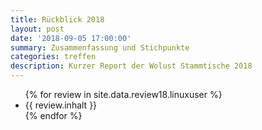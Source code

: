 ```yaml
---
title: Rückblick 2018
layout: post
date: '2018-09-05 17:00:00'
summary: Zusammenfassung und Stichpunkte
categories: treffen
description: Kurzer Report der Wolust Stammtische 2018
---
```


<ul>
 {% for review  in site.data.review18.linuxuser %}
    <li>  {{ review.inhalt }} </li>
 {% endfor %}
</ul>